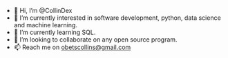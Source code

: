 - 👋 Hi, I’m @CollinDex
- 👀 I’m currently interested in software development, python, data science and machine learning.
- 🌱 I’m currently learning  SQL.
- 💞️ I’m looking to collaborate on any open source program.
- 📫 Reach me on obetscollins@gmail.com

<!---
CollinDex/CollinDex is a ✨ special ✨ repository because its `README.md` (this file) appears on your GitHub profile.
You can click the Preview link to take a look at your changes.
--->
